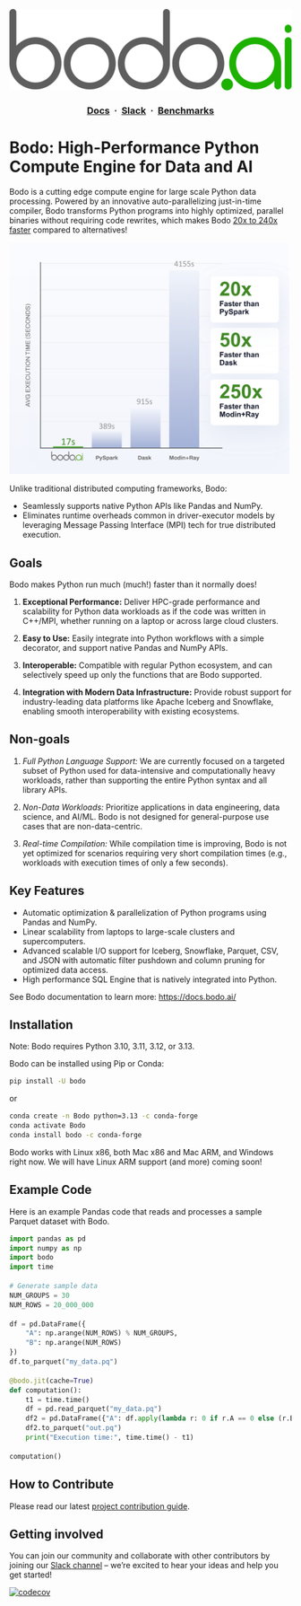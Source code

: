 <!--
NOTE: the example in this file is covered by tests in bodo/tests/test_quickstart_docs.py. Any changes to the examples in this file should also update the corresponding unit test.
 -->

![Logo](Assets/bodo.png)

<h3 align="center">
  <a href="https://docs.bodo.ai/latest/" target="_blank"><b>Docs</b></a>
  &nbsp;&#183;&nbsp;
  <a href="https://bodocommunity.slack.com/join/shared_invite/zt-qwdc8fad-6rZ8a1RmkkJ6eOX1X__knA#/shared-invite/email" target="_blank"><b>Slack</b></a>
  &nbsp;&#183;&nbsp;
  <a href="https://www.bodo.ai/benchmarks/" target="_blank"><b>Benchmarks</b></a>
</h3>

# Bodo: High-Performance Python Compute Engine for Data and AI

Bodo is a cutting edge compute engine for large scale Python data processing. Powered by an innovative auto-parallelizing just-in-time compiler, Bodo transforms Python programs into highly optimized, parallel binaries without requiring code rewrites, which makes Bodo [20x to 240x faster](https://github.com/bodo-ai/Bodo/tree/main/benchmarks/nyc_taxi) compared to alternatives!

<img src="benchmarks/img/nyc-taxi-benchmark.png" alt="NYC Taxi Benchmark" width="500"/>

Unlike traditional distributed computing frameworks, Bodo:
- Seamlessly supports native Python APIs like Pandas and NumPy.
- Eliminates runtime overheads common in driver-executor models by leveraging Message Passing Interface (MPI) tech for true distributed execution.

## Goals

Bodo makes Python run much (much!) faster than it normally does!

1. **Exceptional Performance:**
Deliver HPC-grade performance and scalability for Python data workloads as if the code was written in C++/MPI, whether running on a laptop or across large cloud clusters.

2. **Easy to Use:**
Easily integrate into Python workflows with a simple decorator, and support native Pandas and NumPy APIs.

3. **Interoperable:**
Compatible with regular Python ecosystem, and can selectively speed up only the functions that are Bodo supported.

4. **Integration with Modern Data Infrastructure:**
Provide robust support for industry-leading data platforms like Apache Iceberg and Snowflake, enabling smooth interoperability with existing ecosystems.


## Non-goals

1. *Full Python Language Support:*
We are currently focused on a targeted subset of Python used for data-intensive and computationally heavy workloads, rather than supporting the entire Python syntax and all library APIs.

2. *Non-Data Workloads:*
Prioritize applications in data engineering, data science, and AI/ML. Bodo is not designed for general-purpose use cases that are non-data-centric.

3. *Real-time Compilation:*
While compilation time is improving, Bodo is not yet optimized for scenarios requiring very short compilation times (e.g., workloads with execution times of only a few seconds).


## Key Features

- Automatic optimization & parallelization of Python programs using Pandas and NumPy.
- Linear scalability from laptops to large-scale clusters and supercomputers.
- Advanced scalable I/O support for Iceberg, Snowflake, Parquet, CSV, and JSON with automatic filter pushdown and column pruning for optimized data access.
- High performance SQL Engine that is natively integrated into Python.

See Bodo documentation to learn more: https://docs.bodo.ai/


## Installation

Note: Bodo requires Python 3.10, 3.11, 3.12, or 3.13.

Bodo can be installed using Pip or Conda:

```bash
pip install -U bodo
```

or

```bash
conda create -n Bodo python=3.13 -c conda-forge
conda activate Bodo
conda install bodo -c conda-forge
```

Bodo works with Linux x86, both Mac x86 and Mac ARM, and Windows right now. We will have Linux ARM support (and more) coming soon!

## Example Code

Here is an example Pandas code that reads and processes a sample Parquet dataset with Bodo.


```python
import pandas as pd
import numpy as np
import bodo
import time

# Generate sample data
NUM_GROUPS = 30
NUM_ROWS = 20_000_000

df = pd.DataFrame({
    "A": np.arange(NUM_ROWS) % NUM_GROUPS,
    "B": np.arange(NUM_ROWS)
})
df.to_parquet("my_data.pq")

@bodo.jit(cache=True)
def computation():
    t1 = time.time()
    df = pd.read_parquet("my_data.pq")
    df2 = pd.DataFrame({"A": df.apply(lambda r: 0 if r.A == 0 else (r.B // r.A), axis=1)})
    df2.to_parquet("out.pq")
    print("Execution time:", time.time() - t1)

computation()
```

## How to Contribute

Please read our latest [project contribution guide](CONTRIBUTING.md).

## Getting involved

You can join our community and collaborate with other contributors by joining our [Slack channel](https://bodocommunity.slack.com/join/shared_invite/zt-qwdc8fad-6rZ8a1RmkkJ6eOX1X__knA#/shared-invite/email) – we’re excited to hear your ideas and help you get started!

[![codecov](https://codecov.io/github/bodo-ai/Bodo/graph/badge.svg?token=zYHQy0R9ck)](https://codecov.io/github/bodo-ai/Bodo)